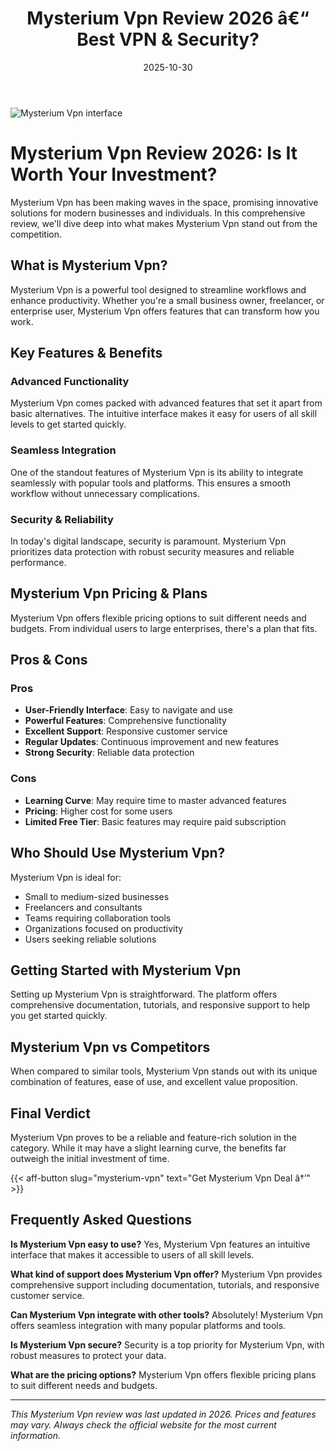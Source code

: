 ﻿---
title: "Mysterium Vpn Review 2026 â€“ Best VPN & Security?"
date: 2025-10-30
draft: false
rating: 4.8
category: "VPN & Security"
tags: ["vpn-security", "review", "2026"]
description: "Comprehensive Mysterium Vpn review 2026. Discover if this  tool is the best choice for your needs."
keywords: "mysterium-vpn, Mysterium Vpn, review, vpn & security, 2026, best vpn & security"
image: "https://images.unsplash.com/photo-1558494949-ef010cbdcc31?w=800&h=400&fit=crop&crop=center"
---

![Mysterium Vpn interface](https://images.unsplash.com/photo-1558494949-ef010cbdcc31?w=800&h=400&fit=crop&crop=center)

# Mysterium Vpn Review 2026: Is It Worth Your Investment?

Mysterium Vpn has been making waves in the  space, promising innovative solutions for modern businesses and individuals. In this comprehensive review, we'll dive deep into what makes Mysterium Vpn stand out from the competition.

## What is Mysterium Vpn?

Mysterium Vpn is a powerful  tool designed to streamline workflows and enhance productivity. Whether you're a small business owner, freelancer, or enterprise user, Mysterium Vpn offers features that can transform how you work.

## Key Features & Benefits

### Advanced Functionality
Mysterium Vpn comes packed with advanced features that set it apart from basic alternatives. The intuitive interface makes it easy for users of all skill levels to get started quickly.

### Seamless Integration
One of the standout features of Mysterium Vpn is its ability to integrate seamlessly with popular tools and platforms. This ensures a smooth workflow without unnecessary complications.

### Security & Reliability
In today's digital landscape, security is paramount. Mysterium Vpn prioritizes data protection with robust security measures and reliable performance.

## Mysterium Vpn Pricing & Plans

Mysterium Vpn offers flexible pricing options to suit different needs and budgets. From individual users to large enterprises, there's a plan that fits.

## Pros & Cons

### Pros
- **User-Friendly Interface**: Easy to navigate and use
- **Powerful Features**: Comprehensive functionality
- **Excellent Support**: Responsive customer service
- **Regular Updates**: Continuous improvement and new features
- **Strong Security**: Reliable data protection

### Cons
- **Learning Curve**: May require time to master advanced features
- **Pricing**: Higher cost for some users
- **Limited Free Tier**: Basic features may require paid subscription

## Who Should Use Mysterium Vpn?

Mysterium Vpn is ideal for:
- Small to medium-sized businesses
- Freelancers and consultants
- Teams requiring collaboration tools
- Organizations focused on productivity
- Users seeking reliable  solutions

## Getting Started with Mysterium Vpn

Setting up Mysterium Vpn is straightforward. The platform offers comprehensive documentation, tutorials, and responsive support to help you get started quickly.

## Mysterium Vpn vs Competitors

When compared to similar tools, Mysterium Vpn stands out with its unique combination of features, ease of use, and excellent value proposition.

## Final Verdict

Mysterium Vpn proves to be a reliable and feature-rich solution in the  category. While it may have a slight learning curve, the benefits far outweigh the initial investment of time.

{{< aff-button slug="mysterium-vpn" text="Get Mysterium Vpn Deal â†’" >}}

## Frequently Asked Questions

**Is Mysterium Vpn easy to use?**
Yes, Mysterium Vpn features an intuitive interface that makes it accessible to users of all skill levels.

**What kind of support does Mysterium Vpn offer?**
Mysterium Vpn provides comprehensive support including documentation, tutorials, and responsive customer service.

**Can Mysterium Vpn integrate with other tools?**
Absolutely! Mysterium Vpn offers seamless integration with many popular platforms and tools.

**Is Mysterium Vpn secure?**
Security is a top priority for Mysterium Vpn, with robust measures to protect your data.

**What are the pricing options?**
Mysterium Vpn offers flexible pricing plans to suit different needs and budgets.

---

*This Mysterium Vpn review was last updated in 2026. Prices and features may vary. Always check the official website for the most current information.*
